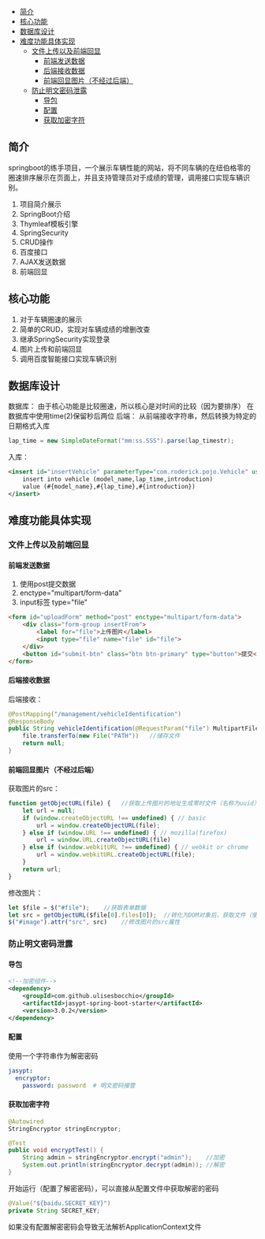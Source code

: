 <!-- TOC -->

- [简介](#简介)
- [核心功能](#核心功能)
- [数据库设计](#数据库设计)
- [难度功能具体实现](#难度功能具体实现)
    - [文件上传以及前端回显](#文件上传以及前端回显)
        - [前端发送数据](#前端发送数据)
        - [后端接收数据](#后端接收数据)
        - [前端回显图片（不经过后端）](#前端回显图片不经过后端)
    - [防止明文密码泄露](#防止明文密码泄露)
        - [导包](#导包)
        - [配置](#配置)
        - [获取加密字符](#获取加密字符)

<!-- /TOC -->
## 简介
springboot的练手项目，一个展示车辆性能的网站，将不同车辆的在纽伯格零的圈速排序展示在页面上，并且支持管理员对于成绩的管理，调用接口实现车辆识别。
1. 项目简介展示
2. SpringBoot介绍
3. Thymleaf模板引擎
4. SpringSecurity
5. CRUD操作
6. 百度接口
7. AJAX发送数据
8. 前端回显

## 核心功能
1. 对于车辆圈速的展示
2. 简单的CRUD，实现对车辆成绩的增删改查
3. 继承SpringSecurity实现登录
4. 图片上传和前端回显 
5. 调用百度智能接口实现车辆识别

## 数据库设计
数据库：
由于核心功能是比较圈速，所以核心是对时间的比较（因为要排序）
在数据库中使用time(2)保留秒后两位
后端：
从前端接收字符串，然后转换为特定的日期格式入库
```java
lap_time = new SimpleDateFormat("mm:ss.SSS").parse(lap_timestr);
```
入库：
```xml
<insert id="insertVehicle" parameterType="com.roderick.pojo.Vehicle" useGeneratedKeys="true" keyProperty="id">
    insert into vehicle (model_name,lap_time,introduction)
    value (#{model_name},#{lap_time},#{introduction})
</insert>
```

## 难度功能具体实现

### 文件上传以及前端回显
#### 前端发送数据
1. 使用post提交数据
2. enctype="multipart/form-data"
3. input标签 type="file" 

```html
<form id="uploadForm" method="post" enctype="multipart/form-data">
    <div class="form-group insertFrom">
        <label for="file">上传图片</label>
        <input type="file" name="file" id="file">
    </div>
    <button id="submit-btn" class="btn btn-primary" type="button">提交</button>
</form>
```

#### 后端接收数据
后端接收：
```java
@PostMapping("/management/vehicleIdentification")
@ResponseBody
public String vehicleIdentification(@RequestParam("file") MultipartFile file) throws IOException {
    file.transferTo(new File("PATH"))   //储存文件
    return null;
}
```

#### 前端回显图片（不经过后端）
获取图片的src：
```javascript
function getObjectURL(file) {   //获取上传图片的地址生成零时文件（名称为uuid）
    let url = null;
    if (window.createObjectURL !== undefined) { // basic
        url = window.createObjectURL(file);
    } else if (window.URL !== undefined) { // mozilla(firefox)
        url = window.URL.createObjectURL(file)
    } else if (window.webkitURL !== undefined) { // webkit or chrome
        url = window.webkitURL.createObjectURL(file);
    }
    return url;
}
```
修改图片：
```javascript
let $file = $("#file");    //获取表单数据
let src = getObjectURL($file[0].files[0]);  //转化为DOM对象后，获取文件（使用jQuery对象无法进行操作）
$("#image").attr("src", src)    //修改图片的src属性
```

### 防止明文密码泄露
#### 导包
```xml
<!--加密组件-->
<dependency>
    <groupId>com.github.ulisesbocchio</groupId>
    <artifactId>jasypt-spring-boot-starter</artifactId>
    <version>3.0.2</version>
</dependency>
```

#### 配置
使用一个字符串作为解密密码
```yml
jasypt:
  encryptor:
    password: password  # 明文密码接管
```

#### 获取加密字符
```java
@Autowired
StringEncryptor stringEncryptor;

@Test
public void encryptTest() {
    String admin = stringEncryptor.encrypt("admin");    //加密
    System.out.println(stringEncryptor.decrypt(admin)); //解密
}
```
开始运行（配置了解密密码），可以直接从配置文件中获取解密的密码
```java
@Value("${baidu.SECRET_KEY}")
private String SECRET_KEY;
```
如果没有配置解密密码会导致无法解析ApplicationContext文件

